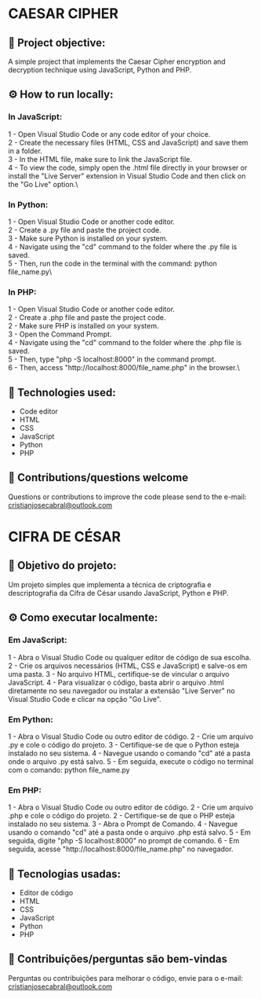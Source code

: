 # CAESAR CIPHER

## 📖 Project objective:

A simple project that implements the Caesar Cipher encryption and decryption technique using JavaScript, Python and PHP.

## ⚙️ How to run locally:

### In JavaScript:
1 - Open Visual Studio Code or any code editor of your choice.\
2 - Create the necessary files (HTML, CSS and JavaScript) and save them in a folder.\
3 - In the HTML file, make sure to link the JavaScript file.\
4 - To view the code, simply open the .html file directly in your browser or install the "Live Server" extension in Visual Studio Code and then click on the "Go Live" option.\

### In Python:
1 - Open Visual Studio Code or another code editor.\
2 - Create a .py file and paste the project code.\
3 - Make sure Python is installed on your system.\
4 - Navigate using the "cd" command to the folder where the .py file is saved.\
5 - Then, run the code in the terminal with the command: python file_name.py\

### In PHP:
1 - Open Visual Studio Code or another code editor.\
2 - Create a .php file and paste the project code.\
2 - Make sure PHP is installed on your system.\
3 - Open the Command Prompt.\
4 - Navigate using the "cd" command to the folder where the .php file is saved.\
5 - Then, type "php -S localhost:8000" in the command prompt.\
6 - Then, access "http://localhost:8000/file_name.php" in the browser.\

## 📌 Technologies used:

- Code editor
- HTML
- CSS
- JavaScript
- Python
- PHP

## 🙋 Contributions/questions welcome

Questions or contributions to improve the code please send to the e-mail: cristianjosecabral@outlook.com

#

# CIFRA DE CÉSAR

## 📖 Objetivo do projeto:

Um projeto simples que implementa a técnica de criptografia e descriptografia da Cifra de César usando JavaScript, Python e PHP.

## ⚙️ Como executar localmente:

### Em JavaScript:
1 - Abra o Visual Studio Code ou qualquer editor de código de sua escolha.
2 - Crie os arquivos necessários (HTML, CSS e JavaScript) e salve-os em uma pasta.
3 - No arquivo HTML, certifique-se de vincular o arquivo JavaScript.
4 - Para visualizar o código, basta abrir o arquivo .html diretamente no seu navegador ou instalar a extensão "Live Server" no Visual Studio Code e clicar na opção "Go Live".

### Em Python:
1 - Abra o Visual Studio Code ou outro editor de código.
2 - Crie um arquivo .py e cole o código do projeto.
3 - Certifique-se de que o Python esteja instalado no seu sistema.
4 - Navegue usando o comando "cd" até a pasta onde o arquivo .py está salvo.
5 - Em seguida, execute o código no terminal com o comando: python file_name.py

### Em PHP:
1 - Abra o Visual Studio Code ou outro editor de código.
2 - Crie um arquivo .php e cole o código do projeto.
2 - Certifique-se de que o PHP esteja instalado no seu sistema.
3 - Abra o Prompt de Comando.
4 - Navegue usando o comando "cd" até a pasta onde o arquivo .php está salvo.
5 - Em seguida, digite "php -S localhost:8000" no prompt de comando.
6 - Em seguida, acesse "http://localhost:8000/file_name.php" no navegador.

## 📌 Tecnologias usadas:

- Editor de código
- HTML
- CSS
- JavaScript
- Python
- PHP

## 🙋 Contribuições/perguntas são bem-vindas

Perguntas ou contribuições para melhorar o código, envie para o e-mail: cristianjosecabral@outlook.com
